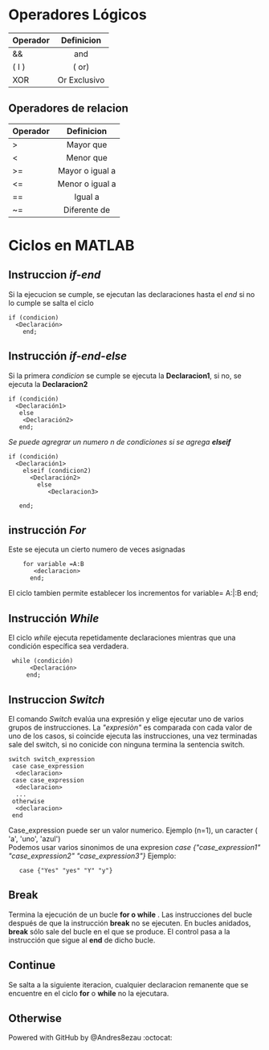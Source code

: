 # __Operadores Lógicos__


| Operador      |  Definicion   |
| ------------- |:-------------:| 
| &&            | and           |
|     ( I )     | ( or)         |
| XOR           | Or Exclusivo  |

##  Operadores de relacion

| Operador      |  Definicion   |
| ------------- |:-------------:| 
| >             | Mayor que     |
| <             | Menor que     |
| >=            | Mayor o igual a  |
| <=            | Menor o igual a  |
| ==            | Igual a       |
| ~=            | Diferente de |

# __Ciclos en MATLAB__

## Instruccion _if-end_

   Si la ejecucion se cumple, se ejecutan las declaraciones hasta el *end* 
   si no lo cumple se salta el ciclo 
   
   
    if (condicion)
      <Declaración>
        end;
## Instrucción _if-end-else_ 
Si la primera *condicion* se cumple se ejecuta la **Declaracion1**, si no, se ejecuta la **Declaracion2**   
        
    if (condición)
      <Declaración1>
       else
        <Declaración2>
       end;
 _Se puede agregrar un numero n de condiciones si se agrega **elseif**_
  
     
    if (condición)
      <Declaración1>
        elseif (condicion2)
          <Declaración2>
            else
               <Declaracion3>
        
       end;
 
## instrucción _For_
  Este se ejecuta un cierto numero de veces asignadas      
        
        for variable =A:B 
           <declaracion>
          end;
          
  El ciclo tambien permite establecer los incrementos 
         for variable= A:|:B
               <declaracion>
             end;
          
## Instrucción _While_
El ciclo *while* ejecuta repetidamente declaraciones mientras que una condición específica sea verdadera.
  
     while (condición)
          <Declaración>
         end;
## Instruccion _Switch_
El comando *Switch* evalúa una expresión y elige ejecutar uno de varios grupos de instrucciones.
La _"expresiòn"_ es comparada con cada valor de uno de los casos, si
coincide ejecuta las instrucciones, una vez terminadas sale del switch, si
no conicide con ninguna termina la sentencia switch.


    switch switch_expression
     case case_expression
      <declaracion>
     case case_expression
      <declaracion>
      ...
     otherwise
      <declaracion>
     end 
Case_expression puede ser un valor numerico. 
Ejemplo (n=1), un caracter ( 'a', 'uno', 'azul')  
Podemos usar varios sinonimos de una expresion *case {"case_expression1" "case_expression2" "case_expression3"}*
    Ejemplo: 
       
       case {"Yes" "yes" "Y" "y"}
## Break
Termina la ejecución de un bucle __for o while__ . Las instrucciones del bucle después de que la instrucción __break__ no se ejecuten.
En bucles anidados, __break__ sólo sale del bucle en el que se produce. El control pasa a la instrucción que sigue al __end__ de dicho bucle.
## Continue
Se salta a la siguiente iteracion, cualquier declaracion remanente que se encuentre en el ciclo __for__ o __while__ no la ejecutara.


## Otherwise

Powered with GitHub by @Andres8ezau :octocat:
